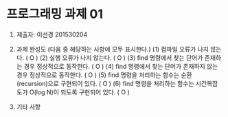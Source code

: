 # 프로그래밍 과제 01

1. 제출자:  이선경 201530204
2. 과제 완성도 (다음 중 해당하는 사항에 모두 표시한다.)
(1) 컴파일 오류가 나지 않는다. ( O )
(2) 실행 오류가 나지 않는다. ( O )
(3) find 명령에서 찾는 단어가 존재하는 경우 정상적으로 동작한다. (  O  )
(4) find 명령에서 찾는 단어가 존재하지 않는 경우 정상적으로 동작한다. ( O  )
(5) find 명령을 처리하는 함수는 순환(recursion)으로 구현되어 있다. ( O )
(6) find 명령을 처리하는 함수는 시간복잡도가 O(log N)이 되도록 구현되어 있다.  (  O  )

3. 기타 사항 


